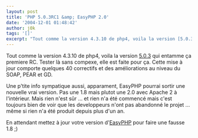 ```yaml
---
layout: post
title: 'PHP 5.0.3RC1 &amp; EasyPHP 2.0'
date: '2004-12-01 01:48:42'
author: j0k
tags: '[]'
excerpt: "Tout comme la version 4.3.10 de php4, voila la version [5.0.3](http://qa.php.net/) qui entamme ça premiere RC. Tester là sans compexe, elle est faite pour ça.   Cette mise à jour comporte quelques 40 correctifs et des améliorations au niveau du SOAP, PEAR et GD.  \n  \nUne p'tite info sympatique aussi, apparament, EasyPHP pourrai sortir une nouvelle      …"
---
```


Tout comme la version 4.3.10 de php4, voila la version [5.0.3](http://qa.php.net/) qui entamme ça premiere RC. Tester là sans compexe, elle est faite pour ça.   Cette mise à jour comporte quelques 40 correctifs et des améliorations au niveau du SOAP, PEAR et GD.

Une p'tite info sympatique aussi, apparament, EasyPHP pourrai sortir une nouvelle vrai version. Pas une 1.8 mais plutot une 2.0 avec Apache 2 à l'intérieur.   Mais rien n'est sûr ... et rien n'a été commencé mais c'est toujours bien de voir que les developpeurs n'ont pas abandonné le projet ... même si rien n'a été produit depuis plus d'un an.

En attendant mettez à jour votre version d'[EasyPHP](http://www.j0k3r.net/articles-Mettre-a-jour-EasyPHP-6.html) pour faire une fausse 1.8 ;)
